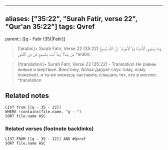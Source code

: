 
---
aliases: ["35:22", "Surah Fatir, verse 22", "Qur'an 35:22"]
tags: Qvref
---

parent:: [[q - Fatir (35)|Fatir]]

> [!arabic]+ Surah Fatir, Verse 22 (35:22)
> <span class="quran-arabic">وَمَا يَسْتَوِى ٱلْأَحْيَآءُ وَلَا ٱلْأَمْوَٰتُ ۚ إِنَّ ٱللَّهَ يُسْمِعُ مَن يَشَآءُ ۖ وَمَآ أَنتَ بِمُسْمِعٍ مَّن فِى ٱلْقُبُورِ</span>
^arabic

> [!translation]+ Surah Fatir, Verse 22 (35:22) - Translation
> Не равны живые и мертвые. Воистину, Аллах дарует слух тому, кому пожелает, и ты не можешь заставить слышать тех, кто в могиле.
^translation



## Related notes
```dataview
LIST from [[q - 35 - 22]]
WHERE !contains(file.name, "q - ")
SORT file.name ASC
```

### Related verses (footnote backlinks)
```dataview
LIST FROM [[q - 35 - 22]] AND #Qvref
SORT file.name ASC
```

